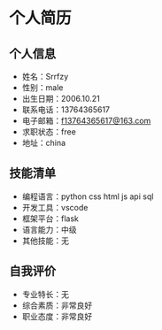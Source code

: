 # 个人简历

## 个人信息
- 姓名：Srrfzy
- 性别：male
- 出生日期：2006.10.21
- 联系电话：13764365617
- 电子邮箱：f13764365617@163.com
- 求职状态：free
- 地址：china


## 技能清单
- 编程语言：python css html js api sql
- 开发工具：vscode
- 框架平台：flask
- 语言能力：中级
- 其他技能：无


## 自我评价
- 专业特长：无
- 综合素质：非常良好
- 职业态度：非常良好